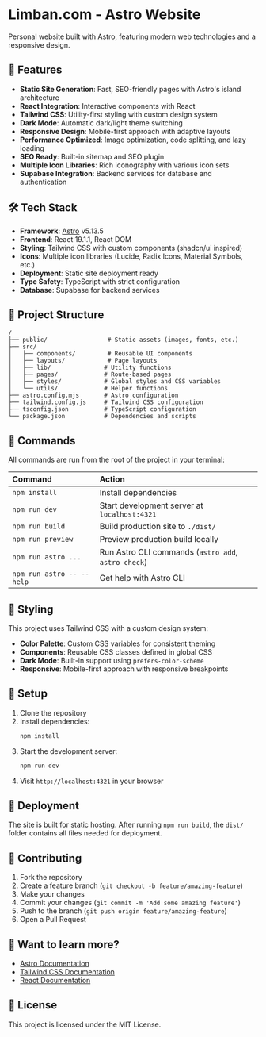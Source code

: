 # Limban.com - Astro Website

Personal website built with Astro, featuring modern web technologies and a responsive design.

## 🚀 Features

- **Static Site Generation**: Fast, SEO-friendly pages with Astro's island architecture
- **React Integration**: Interactive components with React
- **Tailwind CSS**: Utility-first styling with custom design system
- **Dark Mode**: Automatic dark/light theme switching
- **Responsive Design**: Mobile-first approach with adaptive layouts
- **Performance Optimized**: Image optimization, code splitting, and lazy loading
- **SEO Ready**: Built-in sitemap and SEO plugin
- **Multiple Icon Libraries**: Rich iconography with various icon sets
- **Supabase Integration**: Backend services for database and authentication

## 🛠️ Tech Stack

- **Framework**: [Astro](https://astro.build/) v5.13.5
- **Frontend**: React 19.1.1, React DOM
- **Styling**: Tailwind CSS with custom components (shadcn/ui inspired)
- **Icons**: Multiple icon libraries (Lucide, Radix Icons, Material Symbols, etc.)
- **Deployment**: Static site deployment ready
- **Type Safety**: TypeScript with strict configuration
- **Database**: Supabase for backend services

## 📁 Project Structure

```
/
├── public/                 # Static assets (images, fonts, etc.)
├── src/
│   ├── components/         # Reusable UI components
│   ├── layouts/            # Page layouts
│   ├── lib/               # Utility functions
│   ├── pages/             # Route-based pages
│   ├── styles/            # Global styles and CSS variables
│   └── utils/             # Helper functions
├── astro.config.mjs       # Astro configuration
├── tailwind.config.js     # Tailwind CSS configuration
├── tsconfig.json          # TypeScript configuration
└── package.json           # Dependencies and scripts
```

## 🧞 Commands

All commands are run from the root of the project in your terminal:

| Command                   | Action                                           |
| :------------------------ | :----------------------------------------------- |
| `npm install`             | Install dependencies                             |
| `npm run dev`             | Start development server at `localhost:4321`     |
| `npm run build`           | Build production site to `./dist/`              |
| `npm run preview`         | Preview production build locally                 |
| `npm run astro ...`       | Run Astro CLI commands (`astro add`, `astro check`) |
| `npm run astro -- --help` | Get help with Astro CLI                          |

## 🎨 Styling

This project uses Tailwind CSS with a custom design system:

- **Color Palette**: Custom CSS variables for consistent theming
- **Components**: Reusable CSS classes defined in global CSS
- **Dark Mode**: Built-in support using `prefers-color-scheme`
- **Responsive**: Mobile-first approach with responsive breakpoints

## 🔧 Setup

1. Clone the repository
2. Install dependencies:
   ```bash
   npm install
   ```
3. Start the development server:
   ```bash
   npm run dev
   ```
4. Visit `http://localhost:4321` in your browser

## 🚀 Deployment

The site is built for static hosting. After running `npm run build`, the `dist/` folder contains all files needed for deployment.

## 🤝 Contributing

1. Fork the repository
2. Create a feature branch (`git checkout -b feature/amazing-feature`)
3. Make your changes
4. Commit your changes (`git commit -m 'Add some amazing feature'`)
5. Push to the branch (`git push origin feature/amazing-feature`)
6. Open a Pull Request

## 👀 Want to learn more?

- [Astro Documentation](https://docs.astro.build)
- [Tailwind CSS Documentation](https://tailwindcss.com/docs)
- [React Documentation](https://react.dev/learn/tutorial-tic-tac-toe)

## 📄 License

This project is licensed under the MIT License.
